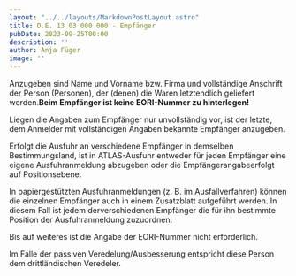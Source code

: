 ```yaml
---
layout: "../../layouts/MarkdownPostLayout.astro"
title: D.E. 13 03 000 000 - Empfänger
pubDate: 2023-09-25T00:00
description: ''
author: Anja Füger
image: ''
---
```


Anzugeben sind Name und Vorname bzw. Firma und vollständige Anschrift der Person (Personen), der (denen) die Waren letztendlich geliefert werden.**Beim Empfänger ist keine EORI-Nummer zu hinterlegen!**

Liegen die Angaben zum Empfänger nur unvollständig vor, ist der letzte, dem Anmelder mit vollständigen Angaben bekannte Empfänger anzugeben.

Erfolgt die Ausfuhr an verschiedene Empfänger in demselben Bestimmungsland, ist in ATLAS-Ausfuhr entweder für jeden Empfänger eine eigene Ausfuhranmeldung abzugeben oder die Empfängerangabeerfolgt auf Positionsebene.

In papiergestützten Ausfuhranmeldungen (z. B. im Ausfallverfahren) können die einzelnen Empfänger auch in einem Zusatzblatt aufgeführt werden. In diesem Fall ist jedem derverschiedenen Empfänger die für ihn bestimmte Position der Ausfuhranmeldung zuzuordnen.

Bis auf weiteres ist die Angabe der EORI-Nummer nicht erforderlich.

Im Falle der passiven Veredelung/Ausbesserung entspricht diese Person dem drittländischen Veredeler.